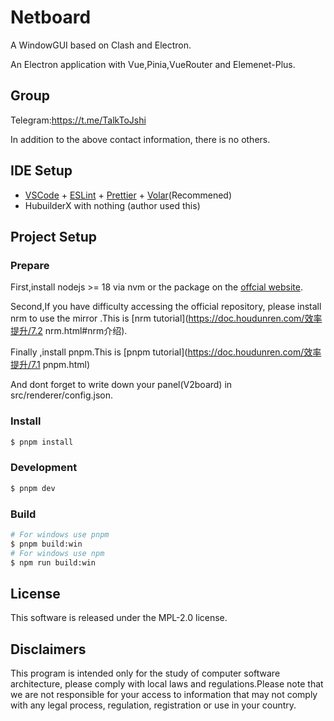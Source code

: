 # Netboard

A WindowGUI based on Clash and Electron.

An Electron application with Vue,Pinia,VueRouter and Elemenet-Plus.

## Group

Telegram:https://t.me/TalkToJshi

In addition to the above contact information, there is no others.

## IDE Setup

- [VSCode](https://code.visualstudio.com/) + [ESLint](https://marketplace.visualstudio.com/items?itemName=dbaeumer.vscode-eslint) + [Prettier](https://marketplace.visualstudio.com/items?itemName=esbenp.prettier-vscode) + [Volar](https://marketplace.visualstudio.com/items?itemName=Vue.volar)(Recommened)
- HubuilderX with nothing (author used this)

## Project Setup

### Prepare

First,install nodejs >= 18 via nvm or the package on the [offcial website](https://nodejs.org/).

Second,If you have difficulty accessing the official repository, please install nrm to use the mirror .This is [nrm tutorial](https://doc.houdunren.com/效率提升/7.2 nrm.html#nrm介绍).

Finally ,install pnpm.This is [pnpm tutorial](https://doc.houdunren.com/效率提升/7.1 pnpm.html)

And dont forget to write down your panel(V2board) in src/renderer/config.json.

### Install

```bash
$ pnpm install
```

### Development

```bash
$ pnpm dev
```

### Build

```bash
# For windows use pnpm
$ pnpm build:win
# For windows use npm
$ npm run build:win
```

## License

This software is released under the MPL-2.0 license.

## Disclaimers

This program is intended only for the study of computer software architecture, please comply with local laws and regulations.Please note that we are not responsible for your access to information that may not comply with any legal process, regulation, registration or use in your country.
